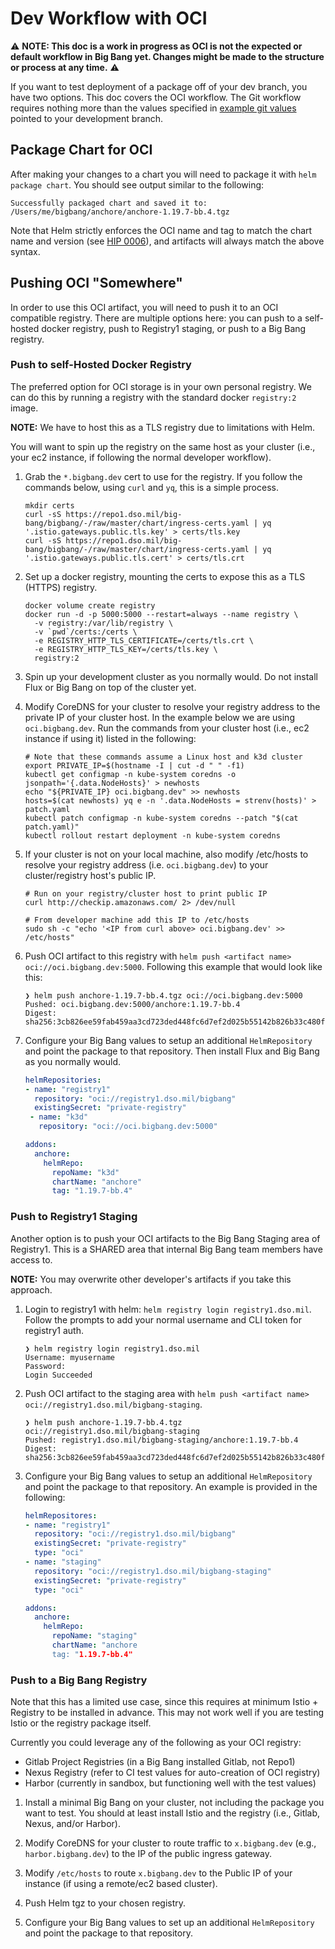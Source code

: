 # Dev Workflow with OCI

⚠️ **NOTE: This doc is a work in progress as OCI is not the expected or default workflow in Big Bang yet. Changes might be made to the structure or process at any time.** ⚠️

If you want to test deployment of a package off of your dev branch, you have two options. This doc covers the OCI workflow. The Git workflow requires nothing more than the values specified in [example git values](../../reference/configs/example/git-repo-values.yaml) pointed to your development branch.

## Package Chart for OCI

After making your changes to a chart you will need to package it with `helm package chart`. You should see output similar to the following:

```console
Successfully packaged chart and saved it to: /Users/me/bigbang/anchore/anchore-1.19.7-bb.4.tgz
```

Note that Helm strictly enforces the OCI name and tag to match the chart name and version (see [HIP 0006](https://github.com/helm/community/blob/main/hips/hip-0006.md#3-chart-versions--oci-reference-tags)), and artifacts will always match the above syntax.

## Pushing OCI "Somewhere"

In order to use this OCI artifact, you will need to push it to an OCI compatible registry. There are multiple options here: you can push to a self-hosted docker registry, push to Registry1 staging, or push to a Big Bang registry.

### Push to self-Hosted Docker Registry

The preferred option for OCI storage is in your own personal registry. We can do this by running a registry with the standard docker `registry:2` image. 

**NOTE:** We have to host this as a TLS registry due to limitations with Helm.

You will want to spin up the registry on the same host as your cluster (i.e., your ec2 instance, if following the normal developer workflow).

<!-- TODO: Make this all happen with a flag in the dev script, this should not be too challenging to automate. -->

1. Grab the `*.bigbang.dev` cert to use for the registry. If you follow the commands below, using `curl` and `yq`, this is a simple process.

    ```console
    mkdir certs
    curl -sS https://repo1.dso.mil/big-bang/bigbang/-/raw/master/chart/ingress-certs.yaml | yq '.istio.gateways.public.tls.key' > certs/tls.key
    curl -sS https://repo1.dso.mil/big-bang/bigbang/-/raw/master/chart/ingress-certs.yaml | yq '.istio.gateways.public.tls.cert' > certs/tls.crt
    ```

1. Set up a docker registry, mounting the certs to expose this as a TLS (HTTPS) registry.

    ```console
    docker volume create registry
    docker run -d -p 5000:5000 --restart=always --name registry \
      -v registry:/var/lib/registry \
      -v `pwd`/certs:/certs \
      -e REGISTRY_HTTP_TLS_CERTIFICATE=/certs/tls.crt \
      -e REGISTRY_HTTP_TLS_KEY=/certs/tls.key \
      registry:2
    ```

1. Spin up your development cluster as you normally would. Do not install Flux or Big Bang on top of the cluster yet.

1. Modify CoreDNS for your cluster to resolve your registry address to the private IP of your cluster host. In the example below we are using `oci.bigbang.dev`. Run the commands from your cluster host (i.e., ec2 instance if using it) listed in the following:

    ```console
    # Note that these commands assume a Linux host and k3d cluster
    export PRIVATE_IP=$(hostname -I | cut -d " " -f1)
    kubectl get configmap -n kube-system coredns -o jsonpath='{.data.NodeHosts}' > newhosts
    echo "${PRIVATE_IP} oci.bigbang.dev" >> newhosts
    hosts=$(cat newhosts) yq e -n '.data.NodeHosts = strenv(hosts)' > patch.yaml
    kubectl patch configmap -n kube-system coredns --patch "$(cat patch.yaml)"
    kubectl rollout restart deployment -n kube-system coredns
    ```

1. If your cluster is not on your local machine, also modify /etc/hosts to resolve your registry address (i.e. `oci.bigbang.dev`) to your cluster/registry host's public IP.

    ```console
    # Run on your registry/cluster host to print public IP
    curl http://checkip.amazonaws.com/ 2> /dev/null

    # From developer machine add this IP to /etc/hosts
    sudo sh -c "echo '<IP from curl above> oci.bigbang.dev' >> /etc/hosts"
    ```

1. Push OCI artifact to this registry with `helm push <artifact name> oci://oci.bigbang.dev:5000`. Following this example that would look like this:

    ```console
    ❯ helm push anchore-1.19.7-bb.4.tgz oci://oci.bigbang.dev:5000
    Pushed: oci.bigbang.dev:5000/anchore:1.19.7-bb.4
    Digest: sha256:3cb826ee59fab459aa3cd723ded448fc6d7ef2d025b55142b826b33c480f0a4c
    ```

1. Configure your Big Bang values to setup an additional `HelmRepository` and point the package to that repository. Then install Flux and Big Bang as you normally would.

    ```yaml
    helmRepositories:
    - name: "registry1"
      repository: "oci://registry1.dso.mil/bigbang"
      existingSecret: "private-registry"
     - name: "k3d"
       repository: "oci://oci.bigbang.dev:5000"

    addons:
      anchore:
        helmRepo:
          repoName: "k3d"
          chartName: "anchore"
          tag: "1.19.7-bb.4"
    ```

### Push to Registry1 Staging

Another option is to push your OCI artifacts to the Big Bang Staging area of Registry1. This is a SHARED area that internal Big Bang team members have access to.

**NOTE:** You may overwrite other developer's artifacts if you take this approach.

1. Login to registry1 with helm: `helm registry login registry1.dso.mil`. Follow the prompts to add your normal username and CLI token for registry1 auth.

    ```console
    ❯ helm registry login registry1.dso.mil
    Username: myusername
    Password: 
    Login Succeeded
    ```

1. Push OCI artifact to the staging area with `helm push <artifact name> oci://registry1.dso.mil/bigbang-staging`.

    ```console
    ❯ helm push anchore-1.19.7-bb.4.tgz oci://registry1.dso.mil/bigbang-staging
    Pushed: registry1.dso.mil/bigbang-staging/anchore:1.19.7-bb.4
    Digest: sha256:3cb826ee59fab459aa3cd723ded448fc6d7ef2d025b55142b826b33c480f0a4c
    ```

1. Configure your Big Bang values to setup an additional `HelmRepository` and point the package to that repository. An example is provided in the following:

    ```yaml
    helmRepositores:
    - name: "registry1"
      repository: "oci://registry1.dso.mil/bigbang"
      existingSecret: "private-registry"
      type: "oci"
    - name: "staging"
      repository: "oci://registry1.dso.mil/bigbang-staging"
      existingSecret: "private-registry"
      type: "oci"

    addons:
      anchore:
        helmRepo:
          repoName: "staging"
          chartName: "anchore
          tag: "1.19.7-bb.4"
    ```

### Push to a Big Bang Registry

Note that this has a limited use case, since this requires at minimum Istio + Registry to be installed in advance. This may not work well if you are testing Istio or the registry package itself.

Currently you could leverage any of the following as your OCI registry:

* Gitlab Project Registries (in a Big Bang installed Gitlab, not Repo1)
* Nexus Registry (refer to CI test values for auto-creation of OCI registry)
* Harbor (currently in sandbox, but functioning well with the test values)

1. Install a minimal Big Bang on your cluster, not including the package you want to test. You should at least install Istio and the registry (i.e., Gitlab, Nexus, and/or Harbor).

1. Modify CoreDNS for your cluster to route traffic to `x.bigbang.dev` (e.g., `harbor.bigbang.dev`) to the IP of the public ingress gateway. 

1. Modify `/etc/hosts` to route `x.bigbang.dev` to the Public IP of your instance (if using a remote/ec2 based cluster).

1. Push Helm tgz to your chosen registry.

1. Configure your Big Bang values to set up an additional `HelmRepository` and point the package to that repository. 
